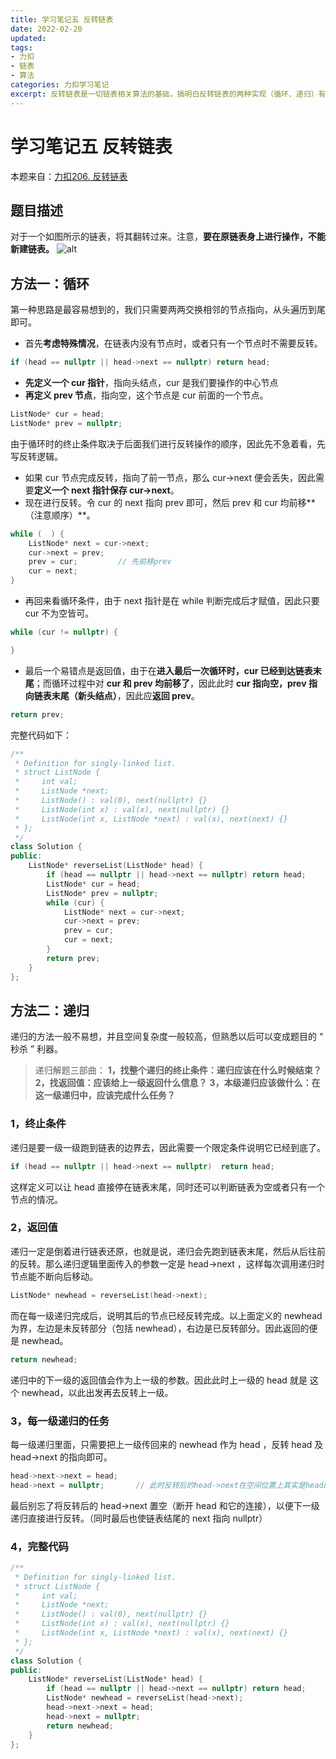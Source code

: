 ```yaml
---
title: 学习笔记五 反转链表
date: 2022-02-20
updated:
tags: 
- 力扣
- 链表
- 算法
categories: 力扣学习笔记
excerpt: 反转链表是一切链表相关算法的基础，搞明白反转链表的两种实现（循环、递归）有助于深入理解链表这个重要的数据结构。
---
```




# 学习笔记五 反转链表

本题来自：[力扣206. 反转链表](https://leetcode-cn.com/problems/reverse-linked-list/)

## 题目描述
对于一个如图所示的链表，将其翻转过来。注意，**要在原链表身上进行操作，不能新建链表。**
![alt](https://assets.leetcode.com/uploads/2021/02/19/rev1ex1.jpg)

## 方法一：循环
第一种思路是最容易想到的，我们只需要两两交换相邻的节点指向，从头遍历到尾即可。
- 首先**考虑特殊情况**，在链表内没有节点时，或者只有一个节点时不需要反转。
```C++
if (head == nullptr || head->next == nullptr) return head;
```
- **先定义一个 cur 指针**，指向头结点，cur 是我们要操作的中心节点
- **再定义 prev 节点**，指向空，这个节点是 cur 前面的一个节点。
```C++
ListNode* cur = head;
ListNode* prev = nullptr;
```
由于循环时的终止条件取决于后面我们进行反转操作的顺序，因此先不急着看，先写反转逻辑。
- 如果 cur 节点完成反转，指向了前一节点，那么 cur->next 便会丢失，因此需要**定义一个 next 指针保存 cur->next**。
- 现在进行反转。令 cur 的 next 指向 prev 即可，然后 prev 和 cur 均前移**（注意顺序）**。
```C++
while (  ) {
	ListNode* next = cur->next;
	cur->next = prev;
	prev = cur;         // 先前移prev
	cur = next;
}
```
- 再回来看循环条件，由于 next 指针是在 while 判断完成后才赋值，因此只要 cur 不为空皆可。
```C++
while (cur != nullptr) {

}
```
- 最后一个易错点是返回值，由于在**进入最后一次循环时，cur 已经到达链表末尾**；而循环过程中对 **cur 和 prev 均前移了**，因此此时 **cur 指向空，prev 指向链表末尾（新头结点）**，因此应**返回 prev**。
```C++
return prev;
```



完整代码如下：
```C++
/**
 * Definition for singly-linked list.
 * struct ListNode {
 *     int val;
 *     ListNode *next;
 *     ListNode() : val(0), next(nullptr) {}
 *     ListNode(int x) : val(x), next(nullptr) {}
 *     ListNode(int x, ListNode *next) : val(x), next(next) {}
 * };
 */
class Solution {
public:
    ListNode* reverseList(ListNode* head) {
        if (head == nullptr || head->next == nullptr) return head;
        ListNode* cur = head;
        ListNode* prev = nullptr;
        while (cur) {
            ListNode* next = cur->next;
            cur->next = prev;
            prev = cur;
            cur = next;
        }
        return prev;
    }
};
```
## 方法二：递归
递归的方法一般不易想，并且空间复杂度一般较高，但熟悉以后可以变成题目的 “ 秒杀 ” 利器。
> 递归解题三部曲：
> **1，找整个递归的终止条件：递归应该在什么时候结束？**
> **2，找返回值：应该给上一级返回什么信息？**
> **3，本级递归应该做什么：在这一级递归中，应该完成什么任务？**

### 1，终止条件
递归是要一级一级跑到链表的边界去，因此需要一个限定条件说明它已经到底了。
```C++
if (head == nullptr || head->next == nullptr)  return head;
```
这样定义可以让 head 直接停在链表末尾，同时还可以判断链表为空或者只有一个节点的情况。

### 2，返回值
递归一定是倒着进行链表还原，也就是说，递归会先跑到链表末尾，然后从后往前的反转。那么递归逻辑里面传入的参数一定是 head->next ，这样每次调用递归时节点能不断向后移动。
```C++
ListNode* newhead = reverseList(head->next);
```
而在每一级递归完成后，说明其后的节点已经反转完成。以上面定义的 newhead 为界，左边是未反转部分（包括 newhead），右边是已反转部分。因此返回的便是 newhead。
```C++
return newhead;
```
递归中的下一级的返回值会作为上一级的参数。因此此时上一级的 head 就是 这个 newhead，以此出发再去反转上一级。

### 3，每一级递归的任务
每一级递归里面，只需要把上一级传回来的 newhead 作为 head ，反转 head 及 head->next 的指向即可。
```C++
head->next->next = head;
head->next = nullptr;       // 此时反转后的head->next在空间位置上其实是head的前一位
```
最后别忘了将反转后的 head->next 置空（断开 head 和它的连接），以便下一级递归直接进行反转。（同时最后也使链表结尾的 next 指向 nullptr）

### 4，完整代码
```C++
/**
 * Definition for singly-linked list.
 * struct ListNode {
 *     int val;
 *     ListNode *next;
 *     ListNode() : val(0), next(nullptr) {}
 *     ListNode(int x) : val(x), next(nullptr) {}
 *     ListNode(int x, ListNode *next) : val(x), next(next) {}
 * };
 */
class Solution {
public:
    ListNode* reverseList(ListNode* head) {
        if (head == nullptr || head->next == nullptr) return head;
        ListNode* newhead = reverseList(head->next);
        head->next->next = head;
        head->next = nullptr;
        return newhead;
    }
};
```
